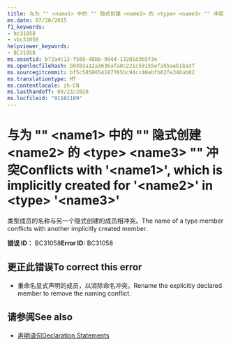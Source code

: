```yaml
---
title: 与为 "" <name1> 中的 "" 隐式创建 <name2> 的 <type> <name3> "" 冲突
ms.date: 07/20/2015
f1_keywords:
- bc31058
- vbc31058
helpviewer_keywords:
- BC31058
ms.assetid: b72a4c12-f589-48bb-9944-13201d3b5f3e
ms.openlocfilehash: b9303a12a3636afa0c221c59155efa55aeb1ba3f
ms.sourcegitcommit: bf5c5850654187705bc94cc40ebfb62fe346ab02
ms.translationtype: MT
ms.contentlocale: zh-CN
ms.lasthandoff: 09/23/2020
ms.locfileid: "91101109"
---
```

# <a name="conflicts-with-name1-which-is-implicitly-created-for-name2-in-type-name3"></a><span data-ttu-id="259b4-102">与为 "" \<name1> 中的 "" 隐式创建 \<name2> 的 \<type> \<name3> "" 冲突</span><span class="sxs-lookup"><span data-stu-id="259b4-102">Conflicts with '\<name1>', which is implicitly created for '\<name2>' in \<type> '\<name3>'</span></span>

<span data-ttu-id="259b4-103">类型成员的名称与另一个隐式创建的成员相冲突。</span><span class="sxs-lookup"><span data-stu-id="259b4-103">The name of a type member conflicts with another implicitly created member.</span></span>  
  
 <span data-ttu-id="259b4-104">**错误 ID：** BC31058</span><span class="sxs-lookup"><span data-stu-id="259b4-104">**Error ID:** BC31058</span></span>  
  
## <a name="to-correct-this-error"></a><span data-ttu-id="259b4-105">更正此错误</span><span class="sxs-lookup"><span data-stu-id="259b4-105">To correct this error</span></span>  
  
- <span data-ttu-id="259b4-106">重命名显式声明的成员，以消除命名冲突。</span><span class="sxs-lookup"><span data-stu-id="259b4-106">Rename the explicitly declared member to remove the naming conflict.</span></span>  
  
## <a name="see-also"></a><span data-ttu-id="259b4-107">请参阅</span><span class="sxs-lookup"><span data-stu-id="259b4-107">See also</span></span>

- [<span data-ttu-id="259b4-108">声明语句</span><span class="sxs-lookup"><span data-stu-id="259b4-108">Declaration Statements</span></span>](../programming-guide/language-features/statements.md#declaration-statements)
